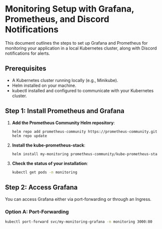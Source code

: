 # Monitoring Setup with Grafana, Prometheus, and Discord Notifications

This document outlines the steps to set up Grafana and Prometheus for monitoring your application in a local Kubernetes cluster, along with Discord notifications for alerts.

## Prerequisites

- A Kubernetes cluster running locally (e.g., Minikube).
- Helm installed on your machine.
- kubectl installed and configured to communicate with your Kubernetes cluster.

## Step 1: Install Prometheus and Grafana

1. **Add the Prometheus Community Helm repository**:

    ```bash
    helm repo add prometheus-community https://prometheus-community.github.io/helm-charts
    helm repo update
    ```

2. **Install the kube-prometheus-stack**:

    ```bash
    helm install my-monitoring prometheus-community/kube-prometheus-stack --namespace monitoring --create-namespace
    ```

3. **Check the status of your installation**:

    ```bash
    kubectl get pods -n monitoring
    ```

## Step 2: Access Grafana

You can access Grafana either via port-forwarding or through an Ingress.

### Option A: Port-Forwarding

```bash
kubectl port-forward svc/my-monitoring-grafana -n monitoring 3000:80
